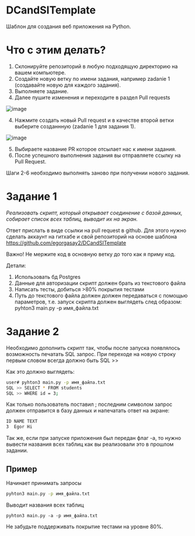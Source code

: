 # DCandSITemplate
Шаблон для создания веб приложения на Python.

# Что с этим делать?
1. Склонируйте репозиторий в любую подходящую директорию на вашем компьютере.
2. Создайте новую ветку по имени задания, например zadanie 1 (создавайте новую для каждого задания).
2. Выполняете задание.
3. Далее пушите изменения и переходите в раздел Pull requests  
  
![image](https://user-images.githubusercontent.com/109824155/210252764-caa41078-7fb0-4543-bcfb-9604d3ae1dde.png)  
  
4. Нажмите создать новый Pull request и в качестве второй ветки выберите созданнную (zadanie 1 для задания 1).  
  
![image](https://user-images.githubusercontent.com/109824155/210252946-fb6e44de-b124-406f-9c8f-5d4335b44190.png)  
  
5. Выбираете название PR которое отсылает нас к имени задания.
6. После успешного выполнения задания вы отправляете ссылку на Pull Request. 

Шаги 2-6 необходимо выполнять заново при получении нового задания.

# Задание 1

*Реализовать скрипт, который открывает соединение с базой данных, собирает список всех таблиц, выводит их на экран.*

Ответ прислать в виде ссылки на pull request в github. Для этого нужно сделать аккаунт на гитхабе и свой репозиторий на основе шаблона https://github.com/egorgasay2/DCandSITemplate  

  Важно! Не мержите код в основную ветку до того как я приму код.

Детали: 
1. Использовать бд Postgres
2. Данные для авторизации скрипт должен брать из текстового файла
3. Написать тесты, добиться >80% покрытия тестами
4. Путь до текстового файла должен должен передаваться с помощью параметров, т.е.  запуск скрипта должен выглядеть след образом:
pyhton3 main.py -p имя_файла.txt

# Задание 2

Необходимо дополнить скрипт так, чтобы после запуска появлялось возможность печатать SQL запрос. При переходе на новую строку первым словом всегда должно быть SQL >>

Как это должно выглядеть:
```bash
user# pyhton3 main.py -p имя_файла.txt 
SQL >> SELECT * FROM students
SQL >> WHERE id = 3;
```
Как только пользователь поставил ; последним символом запрос должен отправится в базу данных и напечатать ответ на экране:  
  
```bash
ID NAME TEXT
3  Egor Hi
```

Так же, если при запуске приложения был передан флаг -a, то нужно вывести названия всех таблиц как вы реализовали это в прошлом задании.
## Пример
Начинает принимать запросы
```bash
pyhton3 main.py -p имя_файла.txt
```
Выводит названия всех таблиц  
```
pyhton3 main.py -a -p имя_файла.txt
```
Не забудьте поддерживать покрытие тестами на уровне 80%.

